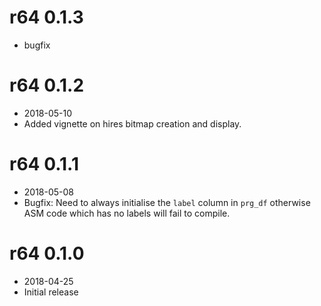 
# r64 0.1.3

* bugfix

# r64 0.1.2

* 2018-05-10
* Added vignette on hires bitmap creation and display.
  
# r64 0.1.1

* 2018-05-08
* Bugfix: Need to always initialise the `label` column in `prg_df` otherwise ASM code 
  which has no labels will fail to compile.

# r64 0.1.0 

* 2018-04-25
* Initial release
